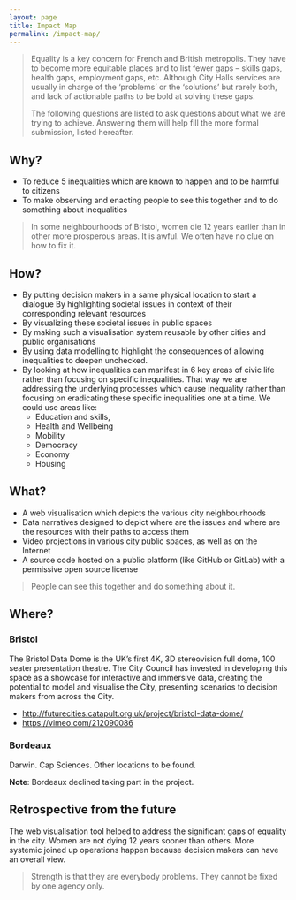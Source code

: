 ```yaml
---
layout: page
title: Impact Map
permalink: /impact-map/
---
```


> Equality is a key concern for French and British metropolis. They have to become more equitable places and to list fewer gaps – skills gaps, health gaps, employment gaps, etc. Although City Halls services are usually in charge of the ‘problems’ or the ‘solutions’ but rarely both, and lack of actionable paths to be bold at solving these gaps.
>
> The following questions are listed to ask questions about what we are trying to achieve. Answering them will help fill the more formal submission, listed hereafter.

## Why?

* To reduce 5 inequalities which are known to happen and to be harmful to citizens
* To make observing and enacting people to see this together and to do something about inequalities

> In some neighbourhoods of Bristol, women die 12 years earlier than in other more prosperous areas. It is awful. We often have no clue on how to fix it.

## How?

* By putting decision makers in a same physical location to start a dialogue
By highlighting societal issues in context of their corresponding relevant resources
* By visualizing these societal issues in public spaces
* By making such a visualisation system reusable by other cities and public organisations
* By using data modelling to highlight the consequences of allowing inequalities to deepen unchecked.
* By looking at how inequalities can manifest in 6 key areas of civic life rather than focusing on specific inequalities. That way we are addressing the underlying processes which cause inequality rather than focusing on eradicating these specific inequalities one at a time.
We could use areas like:
  * Education and skills,
  * Health and Wellbeing
  * Mobility
  * Democracy
  * Economy
  * Housing

## What?

* A web visualisation which depicts the various city neighbourhoods
* Data narratives designed to depict where are the issues and where are the resources with their paths to access them
* Video projections in various city public spaces, as well as on the Internet
* A source code hosted on a public platform (like GitHub or GitLab) with a permissive open source license

> People can see this together and do something about it.

## Where?

### Bristol

The Bristol Data Dome is the UK’s first 4K, 3D stereovision full dome, 100 seater presentation theatre. The City Council has invested in developing this space as a showcase for interactive and immersive data, creating the potential to model and visualise the City, presenting scenarios to decision makers from across the City.

* http://futurecities.catapult.org.uk/project/bristol-data-dome/
* https://vimeo.com/212090086

### Bordeaux

Darwin. Cap Sciences. Other locations to be found.

**Note**: Bordeaux declined taking part in the project.


## Retrospective from the future

The web visualisation tool helped to address the significant gaps of equality in the city. Women are not dying 12 years sooner than others. More systemic joined up operations happen because decision makers can have an overall view.

> Strength is that they are everybody problems. They cannot be fixed by one agency only.
